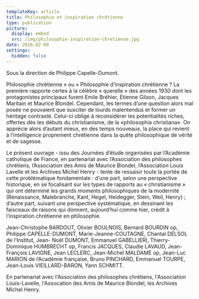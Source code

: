 ```yaml
---
templateKey: article
title: Philosophie et inspiration chrétienne
type: publication
picture:
  display: embed
  src: /img/philosophie-inspiration-chretienne.jpg
date: 2016-02-09
settings:
  hidden: false
---
```

Sous la direction de Philippe Capelle-Dumont.

Philosophie chrétienne » ou « Philosophie d’inspiration chrétienne ? La première rapporte certes à la célèbre « querelle » des années 1930 dont les protagonistes principaux furent Emile Bréhier, Etienne Gilson, Jacques Maritain et Maurice Blondel. Cependant, les termes d’une question alors mal posée ne pouvaient que susciter de lourds malentendus et former un héritage contrasté. Celui-ci oblige à reconsidérer les potentialités riches, offertes dès les débuts du christianisme, de la «philosophia christiana». On apprécie alors d’autant mieux, en des temps nouveaux, la place qui revient à l’intelligence proprement chrétienne dans la quête philosophique de vérité et de sagesse.

Le présent ouvrage - issu des Journées d’étude organisées par l’Académie catholique de France, en partenariat avec l’Association des philosophes chrétiens, l’Association des Amis de Maurice Blondel, l’Association Louis Lavelle et les Archives Michel Henry - tente de ressaisir toute la portée de cette problématique fondamentale : d’une part, selon une perspective historique, en se focalisant sur les types de rapports au « christianisme » qui ont déterminé les grands moments philosophiques de la modernité (Renaissance, Malebranche, Kant, Hegel, Heidegger, Stein, Weil, Henry) ; d’autre part, suivant une perspective systématique, en dessinant les faisceaux de raisons qui donnent, aujourd’hui comme hier, crédit à l’inspiration chrétienne en philosophie.

Jean-Christophe BARDOUT, Olivier BOULNOIS, Bernard BOURDIN op, Philippe CAPELLE-DUMONT, Marie-Jeanne-COUTAGNE, Chantal DELSOL de l’Institut, Jean- Noël DUMONT, Emmanuel GABELLIERI, Thierry-Dominique HUMBRECHT op, Francis JACQUES, Claudie LAVAUD, Jean-François LAVIGNE, Jean LECLERC, Jean-Michel MALDAME op, Jean-Luc MARION de l’Académie française, Bruno PINCHARD, Emmanuel TOURPE, Jean-Louis VIEILLARD-BARON, Yann SCHMITT.

En partenariat avec l'Association des philosophes chrétiens, l'Association Louis-Lavelle, l'Assocation des Amis de Maurice Blondel, les Archives Michel Henry.
